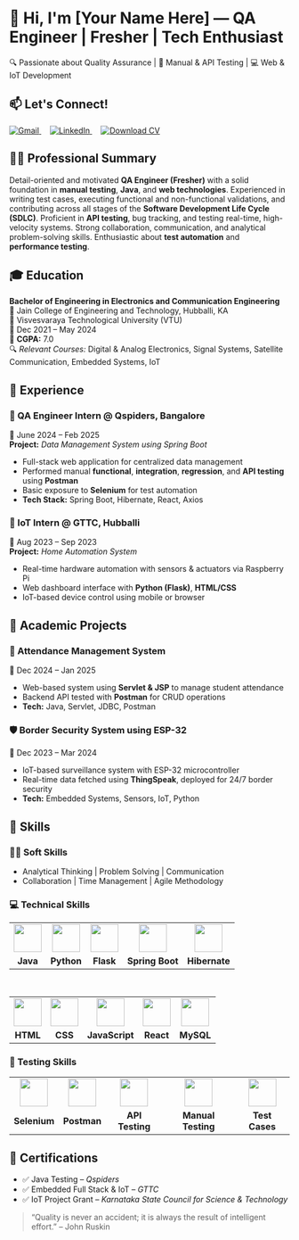 # 👋 Hi, I'm [Your Name Here] — QA Engineer | Fresher | Tech Enthusiast  
🔍 Passionate about Quality Assurance | 🧪 Manual & API Testing | 💻 Web & IoT Development


## 📫 Let's Connect!  
<p align="left">
  <a href="mailto:your.email@example.com">
    <img src="https://img.shields.io/badge/Gmail-D14836?style=for-the-badge&logo=gmail&logoColor=white" alt="Gmail">
  </a>
  &nbsp;&nbsp;&nbsp;
  <a href="https://www.linkedin.com/in/your-link" target="_blank">
    <img src="https://img.shields.io/badge/LinkedIn-0077B5?style=for-the-badge&logo=linkedin&logoColor=white" alt="LinkedIn">
  </a>
  &nbsp;&nbsp;&nbsp;
  <a href="https://your-cv-link.com/YourName_CV.pdf" target="_blank">
    <img src="https://img.shields.io/badge/Download_CV-FF5722?style=for-the-badge&logo=adobeacrobatreader&logoColor=white" alt="Download CV">
  </a>
</p>


## 👨‍💻 Professional Summary  
Detail-oriented and motivated **QA Engineer (Fresher)** with a solid foundation in **manual testing**, **Java**, and **web technologies**. Experienced in writing test cases, executing functional and non-functional validations, and contributing across all stages of the **Software Development Life Cycle (SDLC)**. Proficient in **API testing**, bug tracking, and testing real-time, high-velocity systems. Strong collaboration, communication, and analytical problem-solving skills. Enthusiastic about **test automation** and **performance testing**.

## 🎓 Education  
**Bachelor of Engineering in Electronics and Communication Engineering**  
📍 Jain College of Engineering and Technology, Hubballi, KA  
🧾 Visvesvaraya Technological University (VTU)  
📅 Dec 2021 – May 2024  
🎯 **CGPA:** 7.0  
🔍 *Relevant Courses:* Digital & Analog Electronics, Signal Systems, Satellite Communication, Embedded Systems, IoT  

## 💼 Experience  

### 📍 QA Engineer Intern @ Qspiders, Bangalore  
📅 June 2024 – Feb 2025  
**Project:** *Data Management System using Spring Boot*  
- Full-stack web application for centralized data management  
- Performed manual **functional**, **integration**, **regression**, and **API testing** using **Postman**  
- Basic exposure to **Selenium** for test automation  
- **Tech Stack:** Spring Boot, Hibernate, React, Axios  

### 📍 IoT Intern @ GTTC, Hubballi  
📅 Aug 2023 – Sep 2023  
**Project:** *Home Automation System*  
- Real-time hardware automation with sensors & actuators via Raspberry Pi  
- Web dashboard interface with **Python (Flask)**, **HTML/CSS**  
- IoT-based device control using mobile or browser  

## 🚀 Academic Projects  

### 📝 Attendance Management System  
📅 Dec 2024 – Jan 2025  
- Web-based system using **Servlet & JSP** to manage student attendance  
- Backend API tested with **Postman** for CRUD operations  
- **Tech:** Java, Servlet, JDBC, Postman  

### 🛡️ Border Security System using ESP-32  
📅 Dec 2023 – Mar 2024  
- IoT-based surveillance system with ESP-32 microcontroller  
- Real-time data fetched using **ThingSpeak**, deployed for 24/7 border security  
- **Tech:** Embedded Systems, Sensors, IoT, Python  

## 🧠 Skills  

### 👨‍💼 Soft Skills  
- Analytical Thinking | Problem Solving | Communication  
- Collaboration | Time Management | Agile Methodology  

### 💻 Technical Skills  

<div align="center">

<table>
  <tr align="center">
    <td><img src="https://cdn.jsdelivr.net/gh/devicons/devicon/icons/java/java-original.svg" width="50"/></td>
    <td><img src="https://cdn.jsdelivr.net/gh/devicons/devicon/icons/python/python-original.svg" width="50"/></td>
    <td><img src="https://cdn.jsdelivr.net/gh/devicons/devicon/icons/flask/flask-original.svg" width="50"/></td>
    <td><img src="https://cdn.jsdelivr.net/gh/devicons/devicon/icons/spring/spring-original.svg" width="50"/></td>
    <td><img src="https://cdn.jsdelivr.net/gh/devicons/devicon/icons/hibernate/hibernate-plain.svg" width="50"/></td>
  </tr>
  <tr align="center">
    <td><b>Java</b></td>
    <td><b>Python</b></td>
    <td><b>Flask</b></td>
    <td><b>Spring Boot</b></td>
    <td><b>Hibernate</b></td>
  </tr>
</table>

<br>

<table>
  <tr align="center">
    <td><img src="https://cdn.jsdelivr.net/gh/devicons/devicon/icons/html5/html5-original.svg" width="50"/></td>
    <td><img src="https://cdn.jsdelivr.net/gh/devicons/devicon/icons/css3/css3-original.svg" width="50"/></td>
    <td><img src="https://cdn.jsdelivr.net/gh/devicons/devicon/icons/javascript/javascript-original.svg" width="50"/></td>
    <td><img src="https://cdn.jsdelivr.net/gh/devicons/devicon/icons/react/react-original.svg" width="50"/></td>
    <td><img src="https://cdn.jsdelivr.net/gh/devicons/devicon/icons/mysql/mysql-original.svg" width="50"/></td>
  </tr>
  <tr align="center">
    <td><b>HTML</b></td>
    <td><b>CSS</b></td>
    <td><b>JavaScript</b></td>
    <td><b>React</b></td>
    <td><b>MySQL</b></td>
  </tr>
</table>

</div>

### 🧪 Testing Skills  

<div align="center">

<table>
  <tr align="center">
    <td><img src="https://cdn.jsdelivr.net/gh/devicons/devicon/icons/selenium/selenium-original.svg" width="50"/></td>
    <td><img src="https://img.icons8.com/external-tal-revivo-color-tal-revivo/96/null/external-postman-is-the-only-complete-api-development-environment-logo-color-tal-revivo.png" width="50"/></td>
    <td><img src="https://img.icons8.com/color/96/null/api-settings.png" width="50"/></td>
    <td><img src="https://img.icons8.com/external-flat-icons-inmotus-design/100/null/external-test-flat-icons-inmotus-design-8.png" width="50"/></td>
    <td><img src="https://img.icons8.com/color/96/null/test-passed.png" width="50"/></td>
  </tr>
  <tr align="center">
    <td><b>Selenium</b></td>
    <td><b>Postman</b></td>
    <td><b>API Testing</b></td>
    <td><b>Manual Testing</b>
    <td><b>Test Cases</b></td>
  </tr>
</table>

</div>


## 📜 Certifications  
- ✅ Java Testing – *Qspiders*  
- ✅ Embedded Full Stack & IoT – *GTTC*  
- ✅ IoT Project Grant – *Karnataka State Council for Science & Technology*

> “Quality is never an accident; it is always the result of intelligent effort.” – John Ruskin
